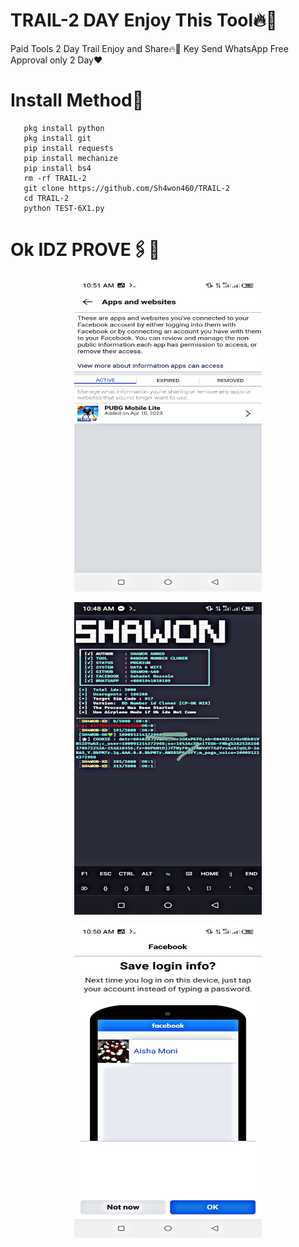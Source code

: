 # TRAIL-2 DAY Enjoy This Tool🔥💚

Paid Tools 2 Day Trail Enjoy and Share🔥🧡 
Key Send WhatsApp Free Approval only 2 Day❤️

# Install Method🧡
       pkg install python
       pkg install git
       pip install requests
       pip install mechanize
       pip install bs4 
       rm -rf TRAIL-2
       git clone https://github.com/Sh4won460/TRAIL-2
       cd TRAIL-2
       python TEST-6X1.py

# Ok IDZ PROVE🖇️💚

<p align="center">

<img src='PicsArt_04-17-10.57.12.jpg' style="height:500px;width:300px;" >

</p>

<p align="center">

<img src='PicsArt_04-17-02.17.06.jpg' style="height:500px;width:300px;" >

</p>

<p align="center">

<img src='PicsArt_04-17-10.57.40.jpg' style="height:500px;width:300px;" >

</p>

       

